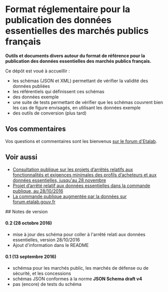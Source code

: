 # Format réglementaire pour la publication des données essentielles des marchés publics français

**Outils et documents divers autour du format de référence pour la publication des données essentielles des marchés publics français.**

Ce dépôt est voué à accueillir :

- les schémas (JSON et XML) permettant de vérifier la validité des données publiées
- les référentiels qui définissent ces schémas
- des données exemple
- une suite de tests permettant de vérifier que les schémas couvrent bien les cas de figure envisagés, en utilisant les données exemple
- des outils de conversion (plus tard)

## Vos commentaires

Vos questions et commentaires sont les bienvenus [sur le forum d'Etalab](https://forum.etalab.gouv.fr/t/schemas-de-validation-des-donnees-essentielles-des-marches-publics/3141).

## Voir aussi

- [Consultation publique sur les projets d’arrêtés relatifs aux fonctionnalités et exigences minimales des profils d’acheteurs et aux données essentielles, jusqu'au 28 novembre](http://www.economie.gouv.fr/daj/consultation-publique-projets-arretes-fonctionnalites-et-exigences-minimales-profils-acheteurs)
- [Projet d’arrêté relatif aux données essentielles dans la commande publique, au 28/10/2016](http://www.economie.gouv.fr/files/files/directions_services/daj/actualites/consultation-publique-10-2016/Projet_arrete_Donnees_essentielles.pdf)
- [La commande publique augmentée par la données sur forum.etalab.gouv.fr](https://forum.etalab.gouv.fr/t/la-commande-publique-augmentee-par-la-donnee/909)

## Notes de version

#### 0.2 (28 octobre 2016)

- mise à jour des schéma pour coller à l'arrêté relati aux données essentielles, version 28/10/2016
- Ajout d'information dans le README

#### 0.1 (13 septembre 2016)

- schémsa pour les marchés public, les marchés de défense ou de sécurité, et les concessions
- schémas JSON conformes à la norme **JSON Schema draft v4**
- pas (encore) de tests du schéma
